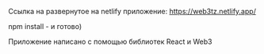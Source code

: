 Ссылка на развернутое на netlify приложение: https://web3tz.netlify.app/

npm install - и готово)

Приложение написано с помощью библиотек React и Web3

